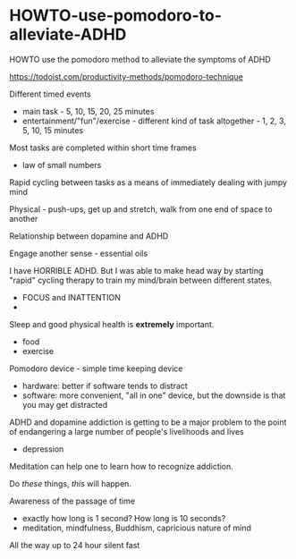 # HOWTO-use-pomodoro-to-alleviate-ADHD
HOWTO use the pomodoro method to alleviate the symptoms of ADHD

https://todoist.com/productivity-methods/pomodoro-technique

Different timed events
- main task - 5, 10, 15, 20, 25 minutes
- entertainment/"fun"/exercise - different kind of task altogether - 1, 2, 3, 5, 10, 15 minutes

Most tasks are completed within short time frames
- law of small numbers

Rapid cycling between tasks as a means of immediately dealing with jumpy mind

Physical - push-ups, get up and stretch, walk from one end of space to another

Relationship between dopamine and ADHD

Engage another sense - essential oils

I have HORRIBLE ADHD. But I was able to make head way by starting "rapid" cycling therapy to train my mind/brain between different states.
- FOCUS and INATTENTION
- 

Sleep and good physical health is **extremely** important.
- food
- exercise

Pomodoro device - simple time keeping device
- hardware: better if software tends to distract
- software: more convenient, "all in one" device, but the downside is that you may get distracted

ADHD and dopamine addiction is getting to be a major problem to the point of endangering a large number of people's livelihoods and lives
- depression

Meditation can help one to learn how to recognize addiction.

Do *these* things, *this* will happen.

Awareness of the passage of time
- exactly how long is 1 second? How long is 10 seconds?
- meditation, mindfulness, Buddhism, capricious nature of mind

All the way up to 24 hour silent fast

